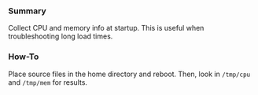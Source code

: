 ### Summary

Collect CPU and memory info at startup.  This is useful when troubleshooting long load times.

### How-To

Place source files in the home directory and reboot. Then, look in `/tmp/cpu` and `/tmp/mem` for results.
